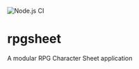 ![Node.js CI](https://github.com/logannc/rpgsheet/workflows/Node.js%20CI/badge.svg)
# rpgsheet
A modular RPG Character Sheet application
